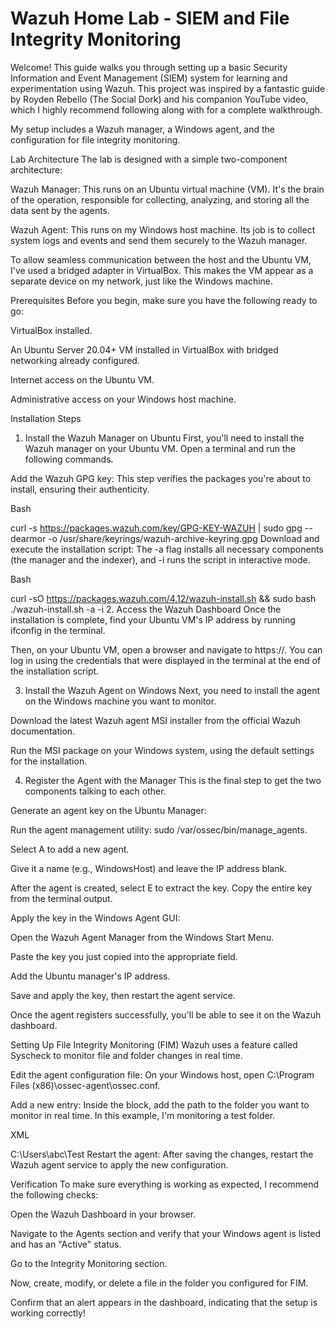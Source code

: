# Wazuh Home Lab - SIEM and File Integrity Monitoring
Welcome! This guide walks you through setting up a basic Security Information and Event Management (SIEM) system for learning and experimentation using Wazuh. This project was inspired by a fantastic guide by Royden Rebello (The Social Dork) and his companion YouTube video, which I highly recommend following along with for a complete walkthrough.

My setup includes a Wazuh manager, a Windows agent, and the configuration for file integrity monitoring.

Lab Architecture
The lab is designed with a simple two-component architecture:

Wazuh Manager: This runs on an Ubuntu virtual machine (VM). It's the brain of the operation, responsible for collecting, analyzing, and storing all the data sent by the agents.

Wazuh Agent: This runs on my Windows host machine. Its job is to collect system logs and events and send them securely to the Wazuh manager.

To allow seamless communication between the host and the Ubuntu VM, I've used a bridged adapter in VirtualBox. This makes the VM appear as a separate device on my network, just like the Windows machine.

Prerequisites
Before you begin, make sure you have the following ready to go:

VirtualBox installed.

An Ubuntu Server 20.04+ VM installed in VirtualBox with bridged networking already configured.

Internet access on the Ubuntu VM.

Administrative access on your Windows host machine.

Installation Steps
1. Install the Wazuh Manager on Ubuntu
First, you'll need to install the Wazuh manager on your Ubuntu VM. Open a terminal and run the following commands.

Add the Wazuh GPG key: This step verifies the packages you're about to install, ensuring their authenticity.

Bash

curl -s https://packages.wazuh.com/key/GPG-KEY-WAZUH | sudo gpg --dearmor -o /usr/share/keyrings/wazuh-archive-keyring.gpg
Download and execute the installation script: The -a flag installs all necessary components (the manager and the indexer), and -i runs the script in interactive mode.

Bash

curl -sO https://packages.wazuh.com/4.12/wazuh-install.sh && sudo bash ./wazuh-install.sh -a -i
2. Access the Wazuh Dashboard
Once the installation is complete, find your Ubuntu VM's IP address by running ifconfig in the terminal.

Then, on your Ubuntu VM, open a browser and navigate to https://<ubuntu-vm-ip>. You can log in using the credentials that were displayed in the terminal at the end of the installation script.

3. Install the Wazuh Agent on Windows
Next, you need to install the agent on the Windows machine you want to monitor.

Download the latest Wazuh agent MSI installer from the official Wazuh documentation.

Run the MSI package on your Windows system, using the default settings for the installation.

4. Register the Agent with the Manager
This is the final step to get the two components talking to each other.

Generate an agent key on the Ubuntu Manager:

Run the agent management utility: sudo /var/ossec/bin/manage_agents.

Select A to add a new agent.

Give it a name (e.g., WindowsHost) and leave the IP address blank.

After the agent is created, select E to extract the key. Copy the entire key from the terminal output.

Apply the key in the Windows Agent GUI:

Open the Wazuh Agent Manager from the Windows Start Menu.

Paste the key you just copied into the appropriate field.

Add the Ubuntu manager's IP address.

Save and apply the key, then restart the agent service.

Once the agent registers successfully, you'll be able to see it on the Wazuh dashboard.

Setting Up File Integrity Monitoring (FIM)
Wazuh uses a feature called Syscheck to monitor file and folder changes in real time.

Edit the agent configuration file: On your Windows host, open C:\Program Files (x86)\ossec-agent\ossec.conf.

Add a new entry: Inside the <directories> block, add the path to the folder you want to monitor in real time. In this example, I'm monitoring a test folder.

XML

<directories realtime="yes">C:\Users\abc\Test</directories>
Restart the agent: After saving the changes, restart the Wazuh agent service to apply the new configuration.

Verification
To make sure everything is working as expected, I recommend the following checks:

Open the Wazuh Dashboard in your browser.

Navigate to the Agents section and verify that your Windows agent is listed and has an "Active" status.

Go to the Integrity Monitoring section.

Now, create, modify, or delete a file in the folder you configured for FIM.

Confirm that an alert appears in the dashboard, indicating that the setup is working correctly!
